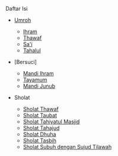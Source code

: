 Daftar Isi

- [Umroh](https://github.com/xboiox/umroh-blog/blob/main/ibadah-umroh.md#umroh)
  - [Ihram](https://github.com/xboiox/umroh-blog/blob/main/ibadah-umroh.md#1-ihram)
  - [Thawaf](https://github.com/xboiox/umroh-blog/blob/main/ibadah-umroh.md#2-thawaf)
  - [Sa'i](https://github.com/xboiox/umroh-blog/blob/main/ibadah-umroh.md#3-sai)
  - [Tahalul](https://github.com/xboiox/umroh-blog/blob/main/ibadah-umroh.md#tahalul)


- [Bersuci]
  - [Mandi Ihram](https://github.com/xboiox/umroh-blog/blob/main/bersuci.md#mandi-ihram)
  - [Tayamum](https://github.com/xboiox/umroh-blog/blob/main/bersuci.md#tayamum)
  - [Mandi Junub](https://github.com/xboiox/umroh-blog/blob/main/bersuci.md#mandi-junub)


- Sholat
  - [Sholat Thawaf](https://github.com/xboiox/umroh-blog/blob/main/solat.md#sholat-thawaf)
  - [Sholat Taubat](https://github.com/xboiox/umroh-blog/blob/main/solat.md#sholat-taubat)
  - [Sholat Tahiyatul Masjid](https://github.com/xboiox/umroh-blog/blob/main/solat.md#sholat-tahiyatul-masjid)
  - [Sholat Tahajud](https://github.com/xboiox/umroh-blog/blob/main/solat.md#sholat-tahajud)
  - [Sholat Dhuha](https://github.com/xboiox/umroh-blog/blob/main/solat.md#sholat-dhuha)
  - [Sholat Tasbih](https://github.com/xboiox/umroh-blog/blob/main/solat.md#sholat-tasbih)
  - [Sholat Subuh dengan Sujud Tilawah](https://github.com/xboiox/umroh-blog/blob/main/solat.md#sholat-subuh-dengan-sujud-tilawah)
